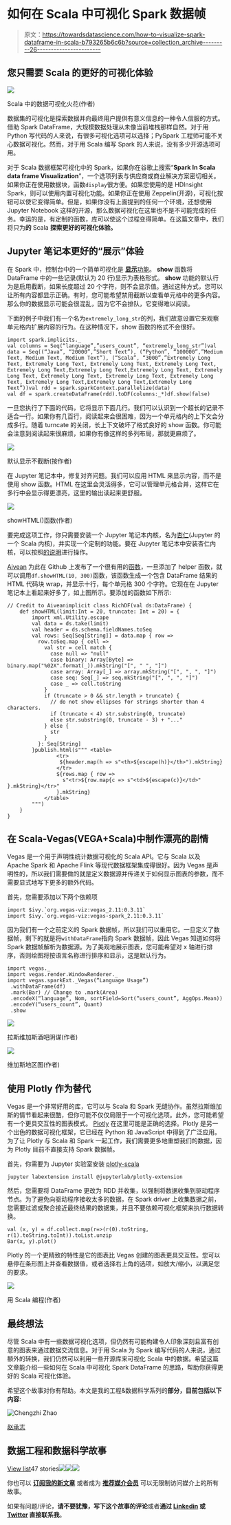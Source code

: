 # 如何在 Scala 中可视化 Spark 数据帧

> 原文：<https://towardsdatascience.com/how-to-visualize-spark-dataframe-in-scala-b793265b6c6b?source=collection_archive---------26----------------------->

## 您只需要 Scala 的更好的可视化体验

![](img/cef8819b9278af8abb04dbb3a4a8d821.png)

Scala 中的数据可视化火花(作者)

数据集的可视化是探索数据并向最终用户提供有意义信息的一种令人信服的方式。借助 Spark DataFrame，大规模数据处理从未像当前堆栈那样自然。对于用 Python 写代码的人来说，有很多可视化选项可以选择；PySpark 工程师可能不关心数据可视化。然而，对于用 Scala 编写 Spark 的人来说，没有多少开源选项可用。

对于 Scala 数据框架可视化中的 Spark，如果你在谷歌上搜索“**Spark In Scala data frame Visualization**”，一个选项列表与供应商或商业解决方案密切相关。如果你正在使用数据块，函数`display`很方便。如果您使用的是 HDInsight Spark，则可以使用内置可视化功能。如果你正在使用 Zeppelin(开源)，可视化按钮可以使它变得简单。但是，如果你没有上面提到的任何一个环境，还想使用 Jupyter Notebook 这样的开源，那么数据可视化在这里也不是不可能完成的任务。幸运的是，有定制的函数，库可以使这个过程变得简单。在这篇文章中，我们将只为**的** Scala **探索更好的可视化体验。**

## Jupyter 笔记本更好的“展示”体验

在 Spark 中，控制台中的一个简单可视化是 [**显示**功能](https://spark.apache.org/docs/latest/api/scala/index.html#org.apache.spark.sql.Dataset)。 **show** 函数将 DataFrame 中的一些记录(默认为 20 行)显示为表格形式。 **show** 功能的默认行为是启用截断，如果长度超过 20 个字符，则不会显示值。通过这种方式，您可以让所有内容都显示正确。有时，您可能希望禁用截断以查看单元格中的更多内容。那么你的数据显示可能会很混乱，因为它不会排队，它变得难以阅读。

下面的例子中我们有一个名为`extremely_long_str`的列，我们故意设置它来观察单元格内扩展内容的行为。在这种情况下，show 函数的格式不会很好。

```
import spark.implicits._
val columns = Seq(“language”,”users_count”, “extremely_long_str”)val data = Seq((“Java”, “20000”,”Short Text”), (“Python”, “100000”,”Medium Text, Medium Text, Medium Text”), (“Scala”, “3000”,”Extremely Long Text, Extremely Long Text, Extremely Long Text, Extremely Long Text, Extremely Long Text,Extremely Long Text,Extremely Long Text, Extremely Long Text, Extremely Long Text, Extremely Long Text, Extremely Long Text, Extremely Long Text,Extremely Long Text,Extremely Long Text”))val rdd = spark.sparkContext.parallelize(data)
val df = spark.createDataFrame(rdd).toDF(columns:_*)df.show(false)
```

一旦您执行了下面的代码，它将显示下面几行。我们可以认识到一个超长的记录不适合一行。如果你有几百行，阅读起来会很困难，因为一个单元格内的上下文会分成多行。随着 turncate 的关闭，长上下文破坏了格式良好的 show 函数。你可能会注意到阅读起来很麻烦，如果你有像这样的多列布局，那就更麻烦了。

![](img/7515f0b7332d0b9ec086961c2e46f1e9.png)

默认显示不截断(按作者)

在 Jupyter 笔记本中，修复对齐问题。我们可以应用 HTML 来显示内容，而不是使用 show 函数。HTML 在这里会灵活得多，它可以管理单元格合并，这样它在多行中会显示得更漂亮，这里的输出读起来更舒服。

![](img/1efb30040dfc1b001e77510cba739c84.png)

showHTML()函数(作者)

要完成这项工作，你只需要安装一个 Jupyter 笔记本内核，名为[杏仁](https://almond.sh/docs/quick-start-install)(Jupyter 的一个 Scala 内核)，并实现一个定制的功能。要在 Jupyter 笔记本中安装杏仁内核，可以按照[的说明](https://almond.sh/docs/quick-start-install)进行操作。

[Aivean](https://github.com/Aivean) 为此在 Github 上发布了一个很有用的[函数](https://github.com/almond-sh/almond/issues/180)，一旦添加了 helper 函数，就可以调用`df.showHTML(10, 300)`函数，该函数生成一个包含 DataFrame 结果的 HTML 代码块 wrap，并显示十行，每个单元格 300 个字符。它现在在 Jupyter 笔记本上看起来好多了，如上图所示。要添加的函数如下所示:

```
// Credit to Aiveanimplicit class RichDF(val ds:DataFrame) {
    def showHTML(limit:Int = 20, truncate: Int = 20) = {
        import xml.Utility.escape
        val data = ds.take(limit)
        val header = ds.schema.fieldNames.toSeq        
        val rows: Seq[Seq[String]] = data.map { row =>
          row.toSeq.map { cell =>
            val str = cell match {
              case null => "null"
              case binary: Array[Byte] => binary.map("%02X".format(_)).mkString("[", " ", "]")
              case array: Array[_] => array.mkString("[", ", ", "]")
              case seq: Seq[_] => seq.mkString("[", ", ", "]")
              case _ => cell.toString
            }
            if (truncate > 0 && str.length > truncate) {
              // do not show ellipses for strings shorter than 4 characters.
              if (truncate < 4) str.substring(0, truncate)
              else str.substring(0, truncate - 3) + "..."
            } else {
              str
            }
          }: Seq[String]
        }publish.html(s""" <table>
                <tr>
                 ${header.map(h => s"<th>${escape(h)}</th>").mkString}
                </tr>
                ${rows.map { row =>
                  s"<tr>${row.map{c => s"<td>${escape(c)}</td>" }.mkString}</tr>"
                }.mkString}
            </table>
        """)        
    }
}
```

## 在 Scala-Vegas(VEGA+Scala)中制作漂亮的剧情

Vegas 是一个用于声明性统计数据可视化的 Scala API。它与 Scala 以及 Apache Spark 和 Apache Flink 等现代数据框架集成得很好。因为 Vegas 是声明性的，所以我们需要做的就是定义数据源并传递关于如何显示图表的参数，而不需要显式地写下更多的额外代码。

首先，您需要添加以下两个依赖项

```
import $ivy.`org.vegas-viz:vegas_2.11:0.3.11`
import $ivy.`org.vegas-viz:vegas-spark_2.11:0.3.11`
```

因为我们有一个之前定义的 Spark 数据帧，所以我们可以重用它。一旦定义了数据帧，剩下的就是将`withDataFrame`指向 Spark 数据帧，因此 Vegas 知道如何将 Spark 数据帧解析为数据源。为了美观地展示图表，您可能希望对 x 轴进行排序，否则绘图将按语言名称进行排序和显示，这是默认行为。

```
import vegas._
import vegas.render.WindowRenderer._
import vegas.sparkExt._Vegas(“Language Usage”)
 .withDataFrame(df)
 .mark(Bar) // Change to .mark(Area)
 .encodeX(“language”, Nom, sortField=Sort(“users_count”, AggOps.Mean))
 .encodeY(“users_count”, Quant)
 .show
```

![](img/0e535da54bd206f151b58e926a846b50.png)

拉斯维加斯酒吧阴谋(作者)

![](img/e702427c869f51d67dba7b3dce6a9474.png)

维加斯地区图(作者)

## 使用 Plotly 作为替代

Vegas 是一个非常好用的库，它可以与 Scala 和 Spark 无缝协作。虽然拉斯维加斯的情节看起来很酷，但你可能不仅仅局限于一个可视化选项。此外，您可能希望有一个更具交互性的图表模式。 [Plotly](https://github.com/alexarchambault/plotly-scala) 在这里可能是正确的选择。Plotly 是另一个出色的数据可视化框架，它已经在 Python 和 JavaScript 中得到了广泛应用。为了让 Plotly 与 Scala 和 Spark 一起工作，我们需要更多地重塑我们的数据，因为 Plotly 目前不直接支持 Spark 数据帧。

首先，你需要为 Jupyter 实验室安装 [plotly-scala](https://github.com/alexarchambault/plotly-scala)

```
jupyter labextension install @jupyterlab/plotly-extension
```

然后，您需要将 DataFrame 更改为 RDD 并收集，以强制将数据收集到驱动程序节点。为了避免向驱动程序接收太多的数据，在 Spark driver 上收集数据之前，您需要过滤或聚合接近最终结果的数据集，并且不要依赖可视化框架来执行数据转换。

```
val (x, y) = df.collect.map(r=>(r(0).toString, r(1).toString.toInt)).toList.unzip
Bar(x, y).plot()
```

Plotly 的一个更精致的特性是它的图表比 Vegas 创建的图表更具交互性。您可以悬停在条形图上并查看数据值，或者选择右上角的选项，如放大/缩小，以满足您的要求。

![](img/202e601ed54c5095e7f50b0fc85eaca5.png)

用 Scala 编程(作者)

## 最终想法

尽管 Scala 中有一些数据可视化选项，但仍然有可能构建令人印象深刻且富有创意的图表来通过数据交流信息。对于用 Scala 为 Spark 编写代码的人来说，通过额外的转换，我们仍然可以利用一些开源库来可视化 Scala 中的数据。希望这篇文章能介绍一些如何在 Scala 中可视化 Spark DataFrame 的思路，帮助你获得更好的 Scala 可视化体验。

希望这个故事对你有帮助。本文是我的工程&数据科学系列的**部分，目前包括以下内容:**

![Chengzhi Zhao](img/51b8d26809e870b4733e4e5b6d982a9f.png)

[赵承志](https://chengzhizhao.medium.com/?source=post_page-----b793265b6c6b--------------------------------)

## 数据工程和数据科学故事

[View list](https://chengzhizhao.medium.com/list/data-engineering-data-science-stories-ddab37f718e7?source=post_page-----b793265b6c6b--------------------------------)47 stories![](img/4ba0357365403d685da42e6cb90b2b7e.png)![](img/89f9120acd7a8b3a37b09537198b34ca.png)![](img/1f0d78b4e466ea21d6a5bd7a9f97c526.png)

你也可以 [**订阅我的新文章**](https://chengzhizhao.medium.com/subscribe) 或者成为 [**推荐媒介会员**](https://chengzhizhao.medium.com/membership) 可以无限制访问媒介上的所有故事。

如果有问题/评论，**请不要犹豫，写下这个故事的评论**或者**通过 [Linkedin](https://www.linkedin.com/in/chengzhizhao/) 或 [Twitter](https://twitter.com/ChengzhiZhao) 直接联系我**。